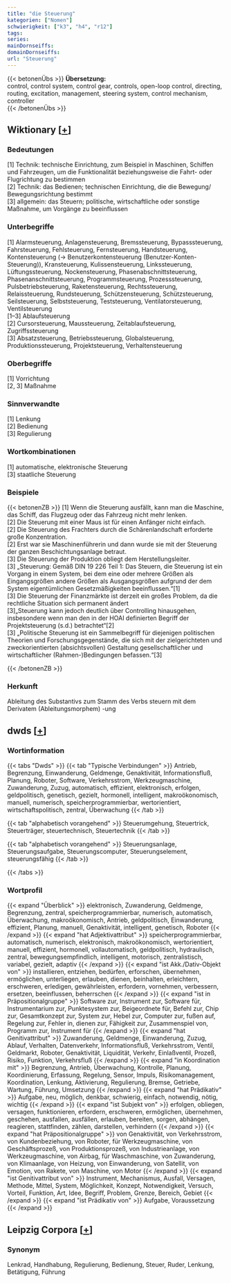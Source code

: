 ```yaml
---
title: "die Steuerung"
kategorien: ["Nomen"]
schwierigkeit: ["k3", "h4", "r12"]
tags:
series:
mainDornseiffs:
domainDornseiffs:
url: "Steuerung"
---
```


{{< betonenÜbs >}}
**Übersetzung:**  
control, control system, control  gear, controls, open-loop control, directing, routing, excitation, management, steering system, control mechanism, controller  
{{< /betonenÜbs >}}

## Wiktionary [[+](https://de.wiktionary.org/wiki/Steuerung)]

### Bedeutungen
[1] Technik: technische Einrichtung, zum Beispiel in Maschinen, Schiffen und Fahrzeugen, um die Funktionalität beziehungsweise die Fahrt- oder Flugrichtung zu bestimmen  
[2] Technik: das Bedienen; technischen Einrichtung, die die Bewegung/ Bewegungsrichtung bestimmt  
[3] allgemein: das Steuern; politische, wirtschaftliche oder sonstige Maßnahme, um Vorgänge zu beeinflussen  

### Unterbegriffe
[1] Alarmsteuerung, Anlagensteuerung, Bremssteuerung, Bypasssteuerung, Fahrsteuerung, Fehlsteuerung, Fernsteuerung, Handsteuerung, Kontensteuerung (→ Benutzerkontensteuerung (Benutzer-Konten-Steuerung)), Kransteuerung, Kulissensteuerung, Linkssteuerung, Lüftungssteuerung, Nockensteuerung, Phasenabschnittsteuerung, Phasenanschnittsteuerung, Programmsteuerung, Prozesssteuerung, Pulsbetriebsteuerung, Raketensteuerung, Rechtssteuerung, Relaissteuerung, Rundsteuerung, Schützensteuerung, Schützsteuerung, Seilsteuerung, Selbststeuerung, Teststeuerung, Ventilatorsteuerung, Ventilsteuerung  
[1–3] Ablaufsteuerung  
[2] Cursorsteuerung, Maussteuerung, Zeitablaufsteuerung, Zugriffssteuerung  
[3] Absatzsteuerung, Betriebssteuerung, Globalsteuerung, Produktionssteuerung, Projektsteuerung, Verhaltensteuerung  

### Oberbegriffe
[1] Vorrichtung  
[2, 3] Maßnahme  

### Sinnverwandte
[1] Lenkung  
[2] Bedienung  
[3] Regulierung  

### Wortkombinationen
[1] automatische, elektronische Steuerung  
[3] staatliche Steuerung  

### Beispiele
{{< betonenZB >}}
[1] Wenn die Steuerung ausfällt, kann man die Maschine, das Schiff, das Flugzeug oder das Fahrzeug nicht mehr lenken.  
[2] Die Steuerung mit einer Maus ist für einen Anfänger nicht einfach.  
[2] Die Steuerung des Frachters durch die Schärenlandschaft erforderte große Konzentration.  
[2] Erst war sie Maschinenführerin und dann wurde sie mit der Steuerung der ganzen Beschichtungsanlage betraut.  
[3] Die Steuerung der Produktion obliegt dem Herstellungsleiter.  
[3] „Steuerung: Gemäß DIN 19 226 Teil 1: Das Steuern, die Steuerung ist ein Vorgang in einem System, bei dem eine oder mehrere Größen als Eingangsgrößen andere Größen als Ausgangsgrößen aufgrund der dem System eigentümlichen Gesetzmäßigkeiten beeinflussen.“[1]  
[3] Die Steuerung der Finanzmärkte ist derzeit ein großes Problem, da die rechtliche Situation sich permanent ändert  
[3]„Steuerung kann jedoch deutlich über Controlling hinausgehen, insbesondere wenn man den in der HOAI definierten Begriff der Projektsteuerung (s.d.) betrachtet“[2]  
[3] „Politische Steuerung ist ein Sammelbegriff für diejenigen politischen Theorien und Forschungsgegenstände, die sich mit der zielgerichteten und zweckorientierten (absichtsvollen) Gestaltung gesellschaftlicher und wirtschaftlicher (Rahmen-)Bedingungen befassen.“[3]  

{{< /betonenZB >}}
### Herkunft
Ableitung des Substantivs zum Stamm des Verbs steuern mit dem Derivatem (Ableitungsmorphem) -ung  



## dwds [[+](https://www.dwds.de/wb/Steuerung)]

### Wortinformation
{{< tabs "Dwds" >}}
{{< tab "Typische Verbindungen" >}}
Antrieb, Begrenzung, Einwanderung, Geldmenge, Genaktivität, Informationsfluß, Planung, Roboter, Software, Verkehrsstrom, Werkzeugmaschine, Zuwanderung, Zuzug, automatisch, effizient, elektronisch, erfolgen, geldpolitisch, genetisch, gezielt, hormonell, intelligent, makroökonomisch, manuell, numerisch, speicherprogrammierbar, wertorientiert, wirtschaftspolitisch, zentral, Überwachung
{{< /tab >}}

{{< tab "alphabetisch vorangehend" >}}
Steuerumgehung, Steuertrick, Steuerträger, steuertechnisch, Steuertechnik
{{< /tab >}}

{{< tab "alphabetisch vorangehend" >}}
Steuerungsanlage, Steuerungsaufgabe, Steuerungscomputer, Steuerungselement, steuerungsfähig
{{< /tab >}}

{{< /tabs >}}

### Wortprofil
{{< expand "Überblick" >}} elektronisch, Zuwanderung, Geldmenge, Begrenzung, zentral, speicherprogrammierbar, numerisch, automatisch, Überwachung, makroökonomisch, Antrieb, geldpolitisch, Einwanderung, effizient, Planung, manuell, Genaktivität, intelligent, genetisch, Roboter {{< /expand >}}
{{< expand "hat Adjektivattribut" >}} speicherprogrammierbar, automatisch, numerisch, elektronisch, makroökonomisch, wertorientiert, manuell, effizient, hormonell, vollautomatisch, geldpolitisch, hydraulisch, zentral, bewegungsempfindlich, intelligent, motorisch, zentralistisch, variabel, gezielt, adaptiv {{< /expand >}}
{{< expand "ist Akk./Dativ-Objekt von" >}} installieren, entziehen, bedürfen, erforschen, übernehmen, ermöglichen, unterliegen, erlauben, dienen, beinhalten, erleichtern, erschweren, erledigen, gewährleisten, erfordern, vornehmen, verbessern, ersetzen, beeinflussen, beherrschen {{< /expand >}}
{{< expand "ist in Präpositionalgruppe" >}} Software zur, Instrument zur, Software für, Instrumentarium zur, Punktesystem zur, Beigeordnete für, Befehl zur, Chip zur, Gesamtkonzept zur, System zur, Hebel zur, Computer zur, fußen auf, Regelung zur, Fehler in, dienen zur, Fähigkeit zur, Zusammenspiel von, Programm zur, Instrument für {{< /expand >}}
{{< expand "hat Genitivattribut" >}} Zuwanderung, Geldmenge, Einwanderung, Zuzug, Ablauf, Verhalten, Datenverkehr, Informationsfluß, Verkehrsstrom, Ventil, Geldmarkt, Roboter, Genaktivität, Liquidität, Verkehr, Einlaßventil, Prozeß, Risiko, Funktion, Verkehrsfluß {{< /expand >}}
{{< expand "in Koordination mit" >}} Begrenzung, Antrieb, Überwachung, Kontrolle, Planung, Koordinierung, Erfassung, Regelung, Sensor, Impuls, Risikomanagement, Koordination, Lenkung, Aktivierung, Regulierung, Bremse, Getriebe, Wartung, Führung, Umsetzung {{< /expand >}}
{{< expand "hat Prädikativ" >}} Aufgabe, neu, möglich, denkbar, schwierig, einfach, notwendig, nötig, wichtig {{< /expand >}}
{{< expand "ist Subjekt von" >}} erfolgen, obliegen, versagen, funktionieren, erfordern, erschweren, ermöglichen, übernehmen, geschehen, ausfallen, ausfällen, erlauben, bereiten, sorgen, abhängen, reagieren, stattfinden, zählen, darstellen, verhindern {{< /expand >}}
{{< expand "hat Präpositionalgruppe" >}} von Genaktivität, von Verkehrsstrom, von Kundenbeziehung, von Roboter, für Werkzeugmaschine, von Geschäftsprozeß, von Produktionsprozeß, von Industrieanlage, von Werkzeugmaschine, von Airbag, für Waschmaschine, von Zuwanderung, von Klimaanlage, von Heizung, von Einwanderung, von Satellit, von Emotion, von Rakete, von Maschine, von Motor {{< /expand >}}
{{< expand "ist Genitivattribut von" >}} Instrument, Mechanismus, Ausfall, Versagen, Methode, Mittel, System, Möglichkeit, Konzept, Notwendigkeit, Versuch, Vorteil, Funktion, Art, Idee, Begriff, Problem, Grenze, Bereich, Gebiet {{< /expand >}}
{{< expand "ist Prädikativ von" >}} Aufgabe, Voraussetzung {{< /expand >}}

## Leipzig Corpora [[+](https://corpora.uni-leipzig.de/en/res?word=Steuerung&corpusId=deu_newscrawl-public_2018)]


### Synonym
Lenkrad, Handhabung, Regulierung, Bedienung, Steuer, Ruder, Lenkung, Betätigung, Führung

